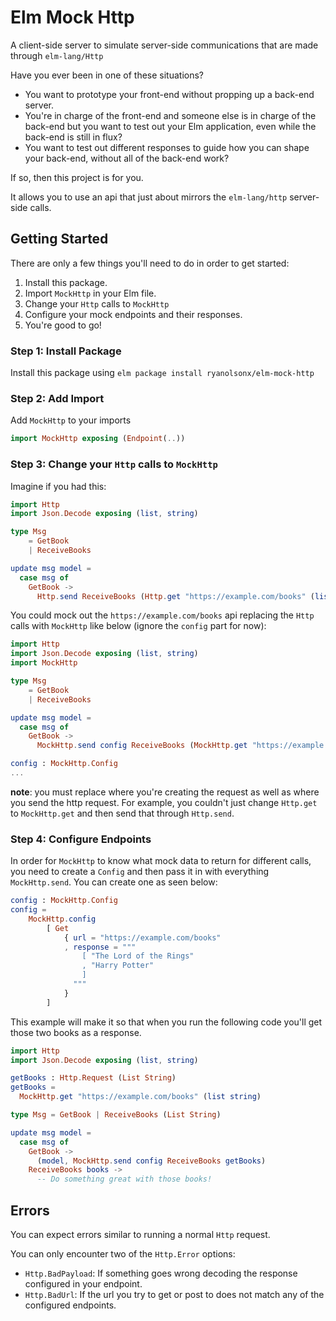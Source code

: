# Elm Mock Http

A client-side server to simulate server-side communications that are made
through `elm-lang/Http`

Have you ever been in one of these situations?

- You want to prototype your front-end without propping up a back-end server.
- You're in charge of the front-end and someone else is in charge of the back-end
but you want to test out your Elm application, even while the back-end is still
in flux?
- You want to test out different responses to guide how you can shape your back-end,
without all of the back-end work?

If so, then this project is for you.

It allows you to use an api that just about mirrors the `elm-lang/http` server-side
calls.

## Getting Started

There are only a few things you'll need to do in order to get started:
1. Install this package.
2. Import `MockHttp` in your Elm file.
3. Change your `Http` calls to `MockHttp`
4. Configure your mock endpoints and their responses.
5. You're good to go!

### Step 1: Install Package

Install this package using `elm package install ryanolsonx/elm-mock-http`

### Step 2: Add Import
Add `MockHttp` to your imports
```elm
import MockHttp exposing (Endpoint(..))
```

### Step 3: Change your `Http` calls to `MockHttp`

Imagine if you had this:
```elm
import Http
import Json.Decode exposing (list, string)

type Msg
    = GetBook
    | ReceiveBooks

update msg model =
  case msg of
    GetBook ->
      Http.send ReceiveBooks (Http.get "https://example.com/books" (list string))
```

You could mock out the `https://example.com/books` api replacing
the `Http` calls with `MockHttp` like below (ignore the `config` part for now):

```elm
import Http
import Json.Decode exposing (list, string)
import MockHttp

type Msg
    = GetBook
    | ReceiveBooks

update msg model =
  case msg of
    GetBook ->
      MockHttp.send config ReceiveBooks (MockHttp.get "https://example.com/books" (list string))

config : MockHttp.Config
...
```

**note**: you must replace where you're creating the request as well as where you send the http request. For example, you couldn't just change `Http.get` to `MockHttp.get` and then send that through `Http.send`.

### Step 4: Configure Endpoints

In order for `MockHttp` to know what mock data to return for different calls, you need to create a `Config` and then pass it in with everything `MockHttp.send`. You can create one as seen below:

```elm
config : MockHttp.Config
config =
    MockHttp.config
        [ Get
            { url = "https://example.com/books"
            , response = """
                [ "The Lord of the Rings"
                , "Harry Potter"
                ]
              """
            }
        ]
```

This example will make it so that when you run the following code you'll get those two books as a response.

```elm
import Http
import Json.Decode exposing (list, string)

getBooks : Http.Request (List String)
getBooks =
  MockHttp.get "https://example.com/books" (list string)

type Msg = GetBook | ReceiveBooks (List String)

update msg model =
  case msg of
    GetBook ->
      (model, MockHttp.send config ReceiveBooks getBooks)
    ReceiveBooks books ->
      -- Do something great with those books!
```

## Errors

You can expect errors similar to running a normal `Http` request.

You can only encounter two of the `Http.Error` options:
- `Http.BadPayload`: If something goes wrong decoding the response configured
in your endpoint.
- `Http.BadUrl`: If the url you try to get or post to does not match any of
the configured endpoints.
